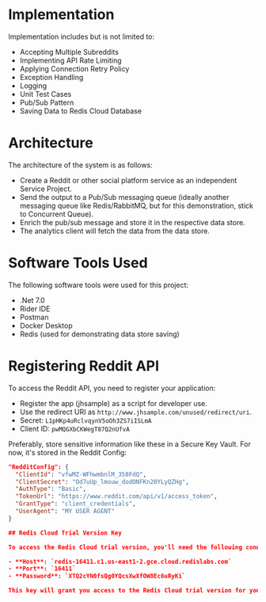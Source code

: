 # Implementation

Implementation includes but is not limited to:

- Accepting Multiple Subreddits
- Implementing API Rate Limiting
- Applying Connection Retry Policy
- Exception Handling
- Logging
- Unit Test Cases
- Pub/Sub Pattern
- Saving Data to Redis Cloud Database

# Architecture

The architecture of the system is as follows:

- Create a Reddit or other social platform service as an independent Service Project.
- Send the output to a Pub/Sub messaging queue (ideally another messaging queue like Redis/RabbitMQ, but for this demonstration, stick to Concurrent Queue).
- Enrich the pub/sub message and store it in the respective data store.
- The analytics client will fetch the data from the data store.

# Software Tools Used

The following software tools were used for this project:

- .Net 7.0
- Rider IDE
- Postman
- Docker Desktop
- Redis (used for demonstrating data store saving)

# Registering Reddit API

To access the Reddit API, you need to register your application:

- Register the app (jhsample) as a script for developer use.
- Use the redirect URI as `http://www.jhsample.com/unused/redirect/uri`.
- Secret: `L1pHKp4uRclvqynV5oOh3ZS7iISLmA`
- Client ID: `pwMQGXbCKWegT87Q2nUfvA`

Preferably, store sensitive information like these in a Secure Key Vault. For now, it's stored in the Reddit Config:

```json
"RedditConfig": {
  "ClientId": "vfwMZ-WFhwmbnlM_358FdQ",
  "ClientSecret": "Od7uUp_lmouw_dodONFKn20YLyQZHg",
  "AuthType": "Basic",
  "TokenUrl": "https://www.reddit.com/api/v1/access_token",
  "GrantType": "client_credentials",
  "UserAgent": "MY USER AGENT"
}

## Redis Cloud Trial Version Key

To access the Redis Cloud trial version, you'll need the following connection details:

- **Host**: `redis-16411.c1.us-east1-2.gce.cloud.redislabs.com`
- **Port**: `16411`
- **Password**: `XTQ2cYN0fsQg0YQcsXwXfOW8Ec6uRyKi`

This key will grant you access to the Redis Cloud trial version for your data storage needs.
